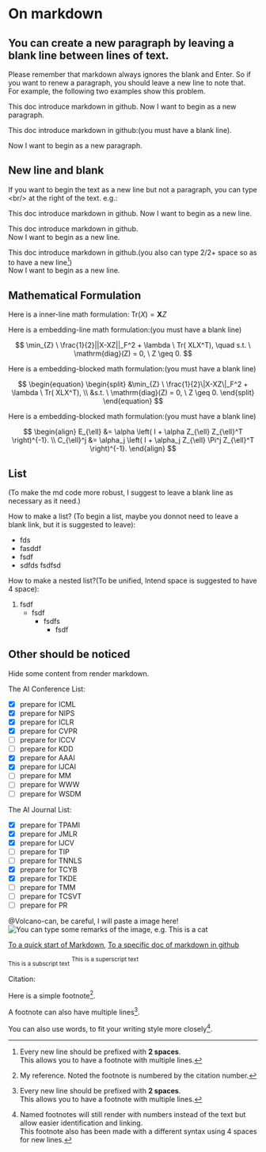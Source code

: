 # On markdown

## You can create a new paragraph by leaving a blank line between lines of text.

Please remember that markdown always ignores the blank and Enter. So if you want to renew a paragraph, you should leave a new line to note that. For example, the following two examples show this problem. 

This doc introduce markdown in github. 
Now I want to begin as a new paragraph.

This doc introduce markdown in github:(you must have a blank line).

Now I want to begin as a new paragraph.

## New line and blank
If you want to begin the text as a new line but not a paragraph, you can type \<br/> at the right of the text. e.g.: 

This doc introduce markdown in github. 
Now I want to begin as a new line.

This doc introduce markdown in github. <br/>
Now I want to begin as a new line.

This doc introduce markdown in github.(you also can type 2/2+ space so as to have a new line[^2])  
Now I want to begin as a new line.


## Mathematical Formulation
Here is a inner-line math formulation: 
$\mathrm{Tr}(X) =  \mathbf{X}Z$

Here is a embedding-line math formulation:(you must have a blank line)

$$
\min_{Z}  \ \frac{1}{2}||X-XZ||_F^2 + \lambda  \ Tr( XLX^T), \quad s.t. \ \mathrm{diag}(Z) = 0, \ Z \geq 0.
$$

Here is a embedding-blocked math formulation:(you must have a blank line)

$$
\begin{equation}
\begin{split}
&\min_{Z}  \ \frac{1}{2}\|X-XZ\|_F^2 + \lambda  \ Tr( XLX^T), \\ 
&s.t. \ \mathrm{diag}(Z) = 0, \ Z \geq 0.
\end{split}
\end{equation}
$$

Here is a embedding-blocked math formulation:(you must have a blank line)

$$
\begin{align}
E_{\ell} &= \alpha \left( I + \alpha Z_{\ell} Z_{\ell}^T \right)^{-1}. \\
C_{\ell}^j &= \alpha_j \left( I + \alpha_j Z_{\ell} \Pi^j Z_{\ell}^T \right)^{-1}.
\end{align}
$$

## List
(To make the md code more robust, I suggest to leave a blank line as necessary as it need.)

How to make a list? (To begin a list, maybe you donnot need to leave a blank link, but it is suggested to leave):

+ fds
+ fasddf
+ fsdf
+ sdfds fsdfsd

How to make a nested list?(To be unified, Intend space is suggested to have 4 space): 

1. fsdf
    + fsdf
        - fsdfs
            * fsdf
          

## Other should be noticed
Hide some content from render markdown. 
<!-- This content will not appear in the rendered Markdown -->


The AI Conference List: 
- [x] prepare for ICML
- [x] prepare for NIPS
- [x] prepare for ICLR
- [x] prepare for CVPR
- [ ] prepare for ICCV
- [ ] prepare for KDD
- [x] prepare for AAAI
- [x] prepare for IJCAI
- [ ] prepare for MM
- [ ] prepare for WWW
- [ ] prepare for WSDM

The AI Journal List:
- [x] prepare for TPAMI
- [x] prepare for JMLR
- [x] prepare for IJCV
- [ ] prepare for TIP
- [ ] prepare for TNNLS
- [x] prepare for TCYB
- [x] prepare for TKDE
- [ ] prepare for TMM
- [ ] prepare for TCSVT
- [ ] prepare for PR

@Volcano-can, be careful, I will paste a image here! ![You can type some remarks of the image, e.g. This is a cat](https://myoctocat.com/assets/images/base-octocat.svg)

[To a quick start of Markdown](https://docs.github.com/en/get-started/writing-on-github/getting-started-with-writing-and-formatting-on-github/basic-writing-and-formatting-syntax), [To a specific doc of markdown in github](https://github.github.com/gfm/#paragraphs)


<sub>This is a subscript text</sub> <sup>This is a superscript text</sup>

Citation:

Here is a simple footnote[^1].

A footnote can also have multiple lines[^2].  

You can also use words, to fit your writing style more closely[^note].



[^1]:
    My reference. Noted the footnote is numbered by the citation number.
[^2]: 
    Every new line should be prefixed with **2 spaces**.  
    This allows you to have a footnote with multiple lines.
[^note]: 
    Named footnotes will still render with numbers instead of the text but allow easier identification and linking.  
    This footnote also has been made with a different syntax using 4 spaces for new lines.
